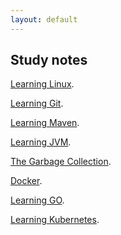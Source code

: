 ```yaml
---
layout: default
---
```


## Study notes



<div style='display: none'>
   Text can be **bold**, _italic_, or ~~strikethrough~~.
</div>




[Learning Linux](./another-page.html).

[Learning Git](./another-page2.html).

[Learning Maven](./another-page3.html).

[Learning JVM](./another-page4.html).

[The Garbage Collection](./another-page5.html).

[Docker](./another-page6.html).

[Learning GO](./another-page7.html).

[Learning Kubernetes](./another-page8.html).











